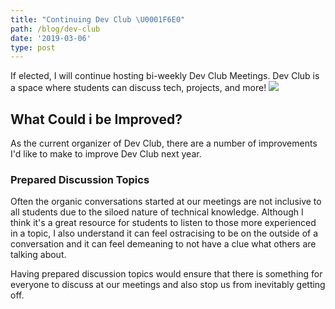 ```yaml
---
title: "Continuing Dev Club \U0001F6E0️"
path: /blog/dev-club
date: '2019-03-06'
type: post
---
```

If elected, I will continue hosting bi-weekly Dev Club Meetings. Dev Club is a space where students can discuss tech, projects, and more! ![](https://i.giphy.com/media/xbObRI3uKiZgKfjVBG/giphy.webp)

## What Could i be Improved?

As the current organizer of Dev Club, there are a number of improvements I'd like to make to improve Dev Club next year.

### Prepared Discussion Topics

Often the organic conversations started at our meetings are not inclusive to all students due to the siloed nature of technical knowledge. Although I think it's a great resource  for students to listen to those more experienced in a topic, I also understand it can feel ostracising to be on the outside of a conversation and it can feel demeaning to not have a clue what others are talking about.

Having prepared discussion topics would ensure that there is something for everyone to discuss at our meetings and also stop us from inevitably getting off.